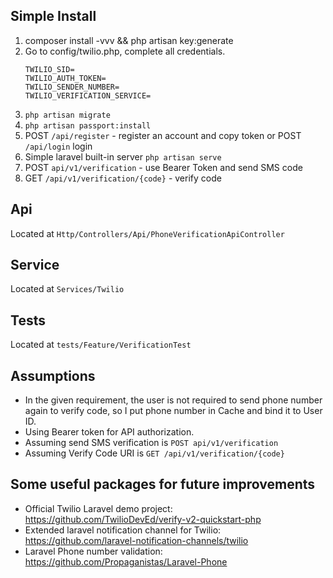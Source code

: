 ## Simple Install

1. composer install -vvv && php artisan key:generate
2. Go to config/twilio.php, complete all credentials.
    ````
    TWILIO_SID=
    TWILIO_AUTH_TOKEN=
    TWILIO_SENDER_NUMBER=
    TWILIO_VERIFICATION_SERVICE=
    ````
3. `php artisan migrate`
4. `php artisan passport:install`
5. POST `/api/register` - register an account and copy token or POST `/api/login` login
6. Simple laravel built-in server `php artisan serve`
7. POST `api/v1/verification` - use Bearer Token and send SMS code
8. GET `/api/v1/verification/{code}` - verify code

## Api

Located at `Http/Controllers/Api/PhoneVerificationApiController`

## Service

Located at `Services/Twilio`

## Tests

Located at `tests/Feature/VerificationTest`


## Assumptions

- In the given requirement, the user is not required to send phone number again to verify code, so I put phone number in Cache and bind it to User ID.
- Using Bearer token for API authorization.
- Assuming send SMS verification is `POST api/v1/verification`
- Assuming Verify Code URI is `GET /api/v1/verification/{code}`
                             
## Some useful packages for future improvements

- Official Twilio Laravel demo project: https://github.com/TwilioDevEd/verify-v2-quickstart-php
- Extended laravel notification channel for Twilio: https://github.com/laravel-notification-channels/twilio
- Laravel Phone number validation: https://github.com/Propaganistas/Laravel-Phone